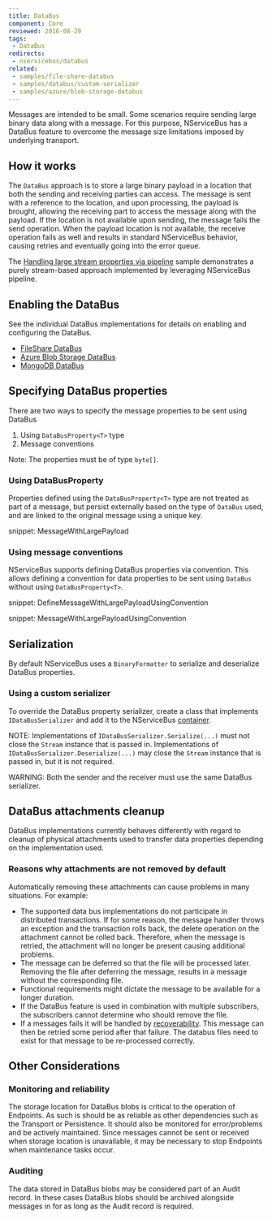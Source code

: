 ```yaml
---
title: DataBus
component: Core
reviewed: 2016-08-29
tags:
 - DataBus
redirects:
 - nservicebus/databus
related:
 - samples/file-share-databus
 - samples/databus/custom-serializer
 - samples/azure/blob-storage-databus
---
```


Messages are intended to be small. Some scenarios require sending large binary data along with a message. For this purpose, NServiceBus has a DataBus feature to overcome the message size limitations imposed by underlying transport.


## How it works

The `DataBus` approach is to store a large binary payload in a location that both the sending and receiving parties can access. The message is sent with a reference to the location, and upon processing, the payload is brought, allowing the receiving part to access the message along with the payload. If the location is not available upon sending, the message fails the send operation. When the payload location is not available, the receive operation fails as well and results in standard NServiceBus behavior, causing retries and eventually going into the error queue.

The [Handling large stream properties via pipeline](/samples/pipeline/stream-properties/) sample demonstrates a purely stream-based approach implemented by leveraging NServiceBus pipeline. 


## Enabling the DataBus

See the individual DataBus implementations for details on enabling and configuring the DataBus.

 * [FileShare DataBus](file-share.md)
 * [Azure Blob Storage DataBus](azure-blob-storage.md)
 * [MongoDB DataBus](/nservicebus/messaging/databus/mongodb-tekmaven.md)


## Specifying DataBus properties

There are two ways to specify the message properties to be sent using DataBus

 1. Using `DataBusProperty<T>` type
 1. Message conventions

Note: The properties must be of type `byte[]`.


### Using DataBusProperty<T>

Properties defined using the `DataBusProperty<T>` type are not treated as part of a message, but persist externally based on the type of `DataBus` used, and are linked to the original message using a unique key.

snippet: MessageWithLargePayload


### Using message conventions

NServiceBus supports defining DataBus properties via convention. This allows defining a convention for data properties to be sent using `DataBus` without using `DataBusProperty<T>`.

snippet: DefineMessageWithLargePayloadUsingConvention

snippet: MessageWithLargePayloadUsingConvention


## Serialization

By default NServiceBus uses a `BinaryFormatter` to serialize and deserialize DataBus properties.


### Using a custom serializer

To override the DataBus property serializer, create a class that implements `IDataBusSerializer` and add it to the NServiceBus [container](/nservicebus/containers/).

NOTE: Implementations of `IDataBusSerializer.Serialize(...)` must not close the `Stream` instance that is passed in. Implementations of `IDataBusSerializer.Deserialize(...)` may close the `Stream` instance that is passed in, but it is not required.

WARNING: Both the sender and the receiver must use the same DataBus serializer.


## DataBus attachments cleanup

DataBus implementations currently behaves differently with regard to cleanup of physical attachments used to transfer data properties depending on the implementation used.


### Reasons why attachments are not removed by default

Automatically removing these attachments can cause problems in many situations. For example:

 * The supported data bus implementations do not participate in distributed transactions. If for some reason, the message handler throws an exception and the transaction rolls back, the delete operation on the attachment cannot be rolled back. Therefore, when the message is retried, the attachment will no longer be present causing additional problems.
 * The message can be deferred so that the file will be processed later. Removing the file after deferring the message, results in a message without the corresponding file.
 * Functional requirements might dictate the message to be available for a longer duration.
 * If the DataBus feature is used in combination with multiple subscribers, the subscribers cannot determine who should remove the file.
 * If a messages fails it will be handled by [recoverability](/nservicebus/recoverability/). This message can then be retried some period after that failure. The databus files need to exist for that message to be re-processed correctly.


## Other Considerations


### Monitoring and reliability

The storage location for DataBus blobs is critical to the operation of Endpoints. As such is should be as reliable as other dependencies such as the Transport or Persistence. It should also be monitored for error/problems and be actively maintained. Since messages cannot be sent or received when storage location is unavailable, it may be necessary to stop Endpoints when maintenance tasks occur.


### Auditing

The data stored in DataBus blobs may be considered part of an Audit record. In these cases DataBus blobs should be archived alongside messages in for as long as the Audit record is required. 

